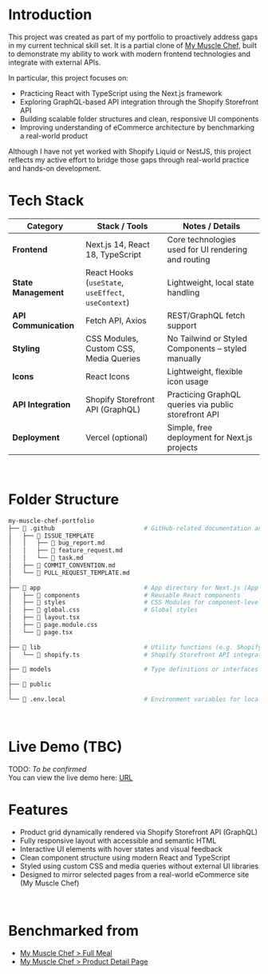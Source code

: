 # Introduction
This project was created as part of my portfolio to proactively address gaps in my current technical skill set. It is a partial clone of [My Muscle Chef](https://www.mymusclechef.com/), built to demonstrate my ability to work with modern frontend technologies and integrate with external APIs.

In particular, this project focuses on:
- Practicing React with TypeScript using the Next.js framework  
- Exploring GraphQL-based API integration through the Shopify Storefront API  
- Building scalable folder structures and clean, responsive UI components  
- Improving understanding of eCommerce architecture by benchmarking a real-world product

Although I have not yet worked with Shopify Liquid or NestJS, this project reflects my active effort to bridge those gaps through real-world practice and hands-on development.
<br/>

# Tech Stack

| **Category**       | **Stack / Tools**                                  | **Notes / Details**                                           |
|-------------------|-----------------------------------------------------|---------------------------------------------------------------|
| **Frontend**       | Next.js 14, React 18, TypeScript                    | Core technologies used for UI rendering and routing           |
| **State Management** | React Hooks (`useState`, `useEffect`, `useContext`) | Lightweight, local state handling                            |
| **API Communication** | Fetch API, Axios                                 | REST/GraphQL fetch support                                   |
| **Styling**        | CSS Modules, Custom CSS, Media Queries             | No Tailwind or Styled Components – styled manually            |
| **Icons**          | React Icons                                        | Lightweight, flexible icon usage                             |
| **API Integration** | Shopify Storefront API (GraphQL)                  | Practicing GraphQL queries via public storefront API          |
| **Deployment**     | Vercel (optional)                                   | Simple, free deployment for Next.js projects                  |
<br/>

# Folder Structure
```bash
my-muscle-chef-portfolio
├── 📁 .github                         # GitHub-related documentation and templates
│   ├── 📁 ISSUE_TEMPLATE              
│   │   ├── 📄 bug_report.md
│   │   ├── 📄 feature_request.md
│   │   └── 📄 task.md
│   ├── 📄 COMMIT_CONVENTION.md        
│   └── 📄 PULL_REQUEST_TEMPLATE.md   
│
├── 📁 app                             # App directory for Next.js (App Router)
│   ├── 📁 components                  # Reusable React components
│   ├── 📁 styles                      # CSS Modules for component-level styling
│   ├── 📄 global.css                  # Global styles
│   ├── 📄 layout.tsx                  
│   ├── 📄 page.module.css             
│   └── 📄 page.tsx                    
│
├── 📁 lib                             # Utility functions (e.g. Shopify API)
│   └── 📄 shopify.ts                  # Shopify Storefront API integration
│
├── 📁 models                          # Type definitions or interfaces 
│
├── 📁 public                          
│
└── 📄 .env.local                      # Environment variables for local development
```
<br/>

# Live Demo (TBC)
TODO: *To be confirmed*   
You can view the live demo here: [URL](https://my-muscle-chef-clone.vercel.app)
<br/>

# Features
- Product grid dynamically rendered via Shopify Storefront API (GraphQL)
- Fully responsive layout with accessible and semantic HTML
- Interactive UI elements with hover states and visual feedback
- Clean component structure using modern React and TypeScript
- Styled using custom CSS and media queries without external UI libraries
- Designed to mirror selected pages from a real-world eCommerce site (My Muscle Chef)
<br/>

# Benchmarked from
- [My Muscle Chef > Full Meal](https://www.mymusclechef.com/menu/meals?sort=featured)
- [My Muscle Chef > Product Detail Page](https://www.mymusclechef.com/products/butter-chicken-veg-pilaf-ch010)

